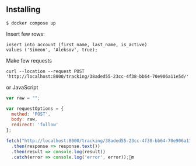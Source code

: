 ## Installing


```shell
$ docker compose up
```

Insert few rows:
```postgresql
insert into account (first_name, last_name, is_active)
values ('Simeon', 'Aleksov', true);
```

Make few requests

```shell
curl --location --request POST 'http://localhost:8000/tracking/38aded55-23cc-4f38-bb64-70e906a11e5d/'
```

 or JavaScript
 
```javascript
var raw = "";

var requestOptions = {
  method: 'POST',
  body: raw,
  redirect: 'follow'
};

fetch("http://localhost:8000/tracking/38aded55-23cc-4f38-bb64-70e906a11e5d/", requestOptions)
  .then(response => response.text())
  .then(result => console.log(result))
  .catch(error => console.log('error', error));m
```
